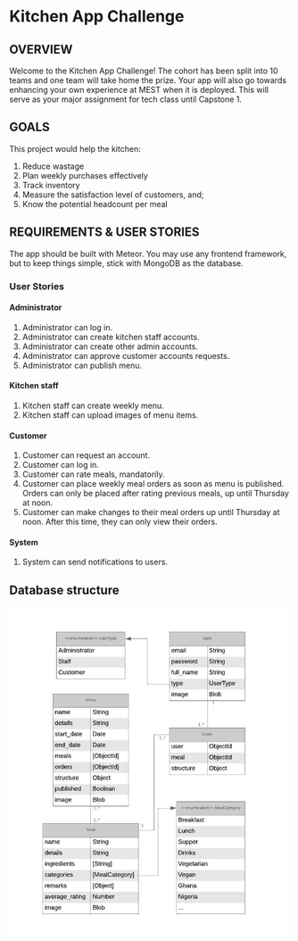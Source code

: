 # Kitchen App Challenge

## OVERVIEW
Welcome to the Kitchen App Challenge! The cohort has been split into 10 teams and one team will take home the prize. Your app will also go towards enhancing your own experience at MEST when it is deployed. This will serve as your major assignment for tech class until Capstone 1.

## GOALS
This project would help the kitchen:
1. Reduce wastage
2. Plan weekly purchases effectively
3. Track inventory
4. Measure the satisfaction level of customers, and;
5. Know the potential headcount per meal

## REQUIREMENTS & USER STORIES
The app should be built with Meteor. You may use any frontend framework, but to keep things simple, stick with MongoDB as the database.

### User Stories

#### Administrator
1. Administrator can log in.
2. Administrator can create kitchen staff accounts.
3. Administrator can create other admin accounts.
4. Administrator can approve customer accounts requests.
5. Administrator can publish menu.

#### Kitchen staff
1. Kitchen staff can create weekly menu.
2. Kitchen staff can upload images of menu items.

#### Customer
1. Customer can request an account.
2. Customer can log in.
3. Customer can rate meals, mandatorily.
4. Customer can place weekly meal orders as soon as menu is published. Orders can only be placed after rating previous meals, up until Thursday at noon.
5. Customer can make changes to their meal orders up until Thursday at noon. After this time, they can only view their orders.

#### System
1. System can send notifications to users.

## Database structure

![alt text](public/ER-diagram.jpeg "Entity Relation Database Diagram")
